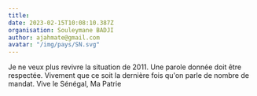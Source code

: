 ```yaml
---
title: 
date: 2023-02-15T10:08:10.387Z
organisation: Souleymane BADJI
author: ajahmate@gmail.com
avatar: "/img/pays/SN.svg"
---
```


Je ne veux plus revivre la situation de 2011.
Une parole donnée doit être respectée.
Vivement que ce soit la dernière fois qu'on parle de nombre de mandat.
Vive le Sénégal, Ma Patrie